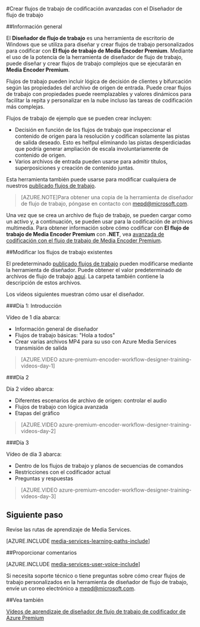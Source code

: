<properties 
    pageTitle="Crear flujos de trabajo de codificación avanzadas con el Diseñador de flujo de trabajo | Microsoft Azure" 
    description="Obtenga información sobre cómo crear flujos de trabajo de codificación avanzadas con el Diseñador de flujo de trabajo." 
    services="media-services" 
    documentationCenter="" 
    authors="anilmur" 
    manager="erikre" 
    editor=""/>

<tags 
    ms.service="media-services" 
    ms.workload="media" 
    ms.tgt_pltfrm="na" 
    ms.devlang="na" 
    ms.topic="article" 
    ms.date="09/15/2016"
    ms.author="juliako;johndeu;anilmur"/>


#<a name="create-advanced-encoding-workflows-with-workflow-designer"></a>Crear flujos de trabajo de codificación avanzadas con el Diseñador de flujo de trabajo

##<a name="overview"></a>Información general

El **Diseñador de flujo de trabajo** es una herramienta de escritorio de Windows que se utiliza para diseñar y crear flujos de trabajo personalizados para codificar con **El flujo de trabajo de Media Encoder Premium**.
Mediante el uso de la potencia de la herramienta de diseñador de flujo de trabajo, puede diseñar y crear flujos de trabajo complejos que se ejecutarán en **Media Encoder Premium**.  

Flujos de trabajo pueden incluir lógica de decisión de clientes y bifurcación según las propiedades del archivo de origen de entrada. Puede crear flujos de trabajo con propiedades puede reemplazables y valores dinámicos para facilitar la repita y personalizar en la nube incluso las tareas de codificación más complejas.

Flujos de trabajo de ejemplo que se pueden crear incluyen:

- Decisión en función de los flujos de trabajo que inspeccionar el contenido de origen para la resolución y codifican solamente las pistas de salida deseado.  Esto es helfpul eliminando las pistas desperdiciadas que podría generar ampliación de escala involuntariamente de contenido de origen.
- Varios archivos de entrada pueden usarse para admitir títulos, superposiciones y creación de contenido juntas. 

Esta herramienta también puede usarse para modificar cualquiera de nuestros [publicado flujos de trabajo](media-services-workflow-designer.md#existing_workflows). 

>[AZURE.NOTE]Para obtener una copia de la herramienta de diseñador de flujo de trabajo, póngase en contacto con mepd@microsoft.com.


Una vez que se crea un archivo de flujo de trabajo, se pueden cargar como un activo y, a continuación, se pueden usar para la codificación de archivos multimedia. Para obtener información sobre cómo codificar con **El flujo de trabajo de Media Encoder Premium** con **.NET**, vea [avanzada de codificación con el flujo de trabajo de Media Encoder Premium](media-services-encode-with-premium-workflow.md).

##<a id="existing_workflows"></a>Modificar los flujos de trabajo existentes

El predeterminado [publicado flujos de trabajo](media-services-workflow-designer.md#existing_workflows) pueden modificarse mediante la herramienta de diseñador. Puede obtener el valor predeterminado de archivos de flujo de trabajo [aquí](https://github.com/Azure/azure-media-services-samples/tree/master/Encoding%20Presets/VoD/MediaEncoderPremiumWorkfows). La carpeta también contiene la descripción de estos archivos.

Los vídeos siguientes muestran cómo usar el diseñador.

###<a name="day-1--getting-started"></a>Día 1: Introducción

Vídeo de 1 día abarca:

- Información general de diseñador
- Flujos de trabajo básicas: "Hola a todos"
- Crear varias archivos MP4 para su uso con Azure Media Services transmisión de salida

> [AZURE.VIDEO azure-premium-encoder-workflow-designer-training-videos-day-1]

###<a name="day-2"></a>Día 2

Día 2 vídeo abarca:

- Diferentes escenarios de archivo de origen: controlar el audio
- Flujos de trabajo con lógica avanzada
- Etapas del gráfico

> [AZURE.VIDEO azure-premium-encoder-workflow-designer-training-videos-day-2]

###<a name="day-3"></a>Día 3

Vídeo de día 3 abarca:

- Dentro de los flujos de trabajo y planos de secuencias de comandos
- Restricciones con el codificador actual
- Preguntas y respuestas
 
> [AZURE.VIDEO azure-premium-encoder-workflow-designer-training-videos-day-3]


## <a name="next-step"></a>Siguiente paso

Revise las rutas de aprendizaje de Media Services.

[AZURE.INCLUDE [media-services-learning-paths-include](../../includes/media-services-learning-paths-include.md)]

##<a name="provide-feedback"></a>Proporcionar comentarios

[AZURE.INCLUDE [media-services-user-voice-include](../../includes/media-services-user-voice-include.md)]


Si necesita soporte técnico o tiene preguntas sobre cómo crear flujos de trabajo personalizados en la herramienta de diseñador de flujo de trabajo, envíe un correo electrónico a mepd@microsoft.com.

##<a name="see-also"></a>Vea también

[Vídeos de aprendizaje de diseñador de flujo de trabajo de codificador de Azure Premium](http://johndeutscher.com/2015/07/06/azure-premium-encoder-workflow-designer-training-videos/)
